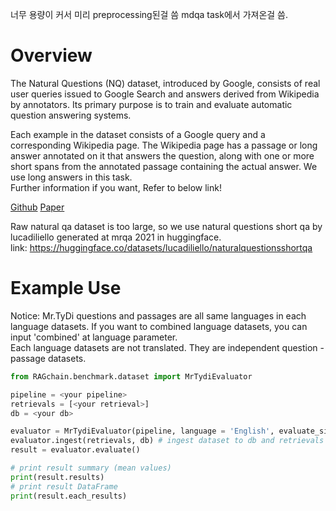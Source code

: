 너무 용량이 커서 미리 preprocessing된걸 씀
mdqa task에서 가져온걸 씀.

# Overview

The Natural Questions (NQ) dataset, introduced by Google, consists of real user queries issued to Google Search 
and answers derived from Wikipedia by annotators. Its primary purpose is to train and evaluate automatic question answering systems.

Each example in the dataset consists of a Google query and a corresponding Wikipedia page. 
The Wikipedia page has a passage or long answer annotated on it that answers the question, 
along with one or more short spans from the annotated passage containing the actual answer. 
We use long answers in this task.<br>
Further information if you want, Refer to below link!

[Github](https://github.com/google-research-datasets/natural-questions)
[Paper](https://research.google/pubs/natural-questions-a-benchmark-for-question-answering-research/)

Raw natural qa dataset is too large, so we use natural questions short qa by lucadiliello generated at mrqa 2021 in huggingface.
<br> 
link: https://huggingface.co/datasets/lucadiliello/naturalquestionsshortqa

# Example Use
Notice: Mr.TyDi questions and passages are all same languages in each language datasets.
If you want to combined language datasets, you can input 'combined' at language parameter.<br>
Each language datasets are not translated. They are independent question - passage datasets.

```Python
from RAGchain.benchmark.dataset import MrTydiEvaluator

pipeline = <your pipeline>
retrievals = [<your retrieval>]
db = <your db>

evaluator = MrTydiEvaluator(pipeline, language = 'English', evaluate_size=20)
evaluator.ingest(retrievals, db) # ingest dataset to db and retrievals
result = evaluator.evaluate()

# print result summary (mean values)
print(result.results)
# print result DataFrame
print(result.each_results)
```
